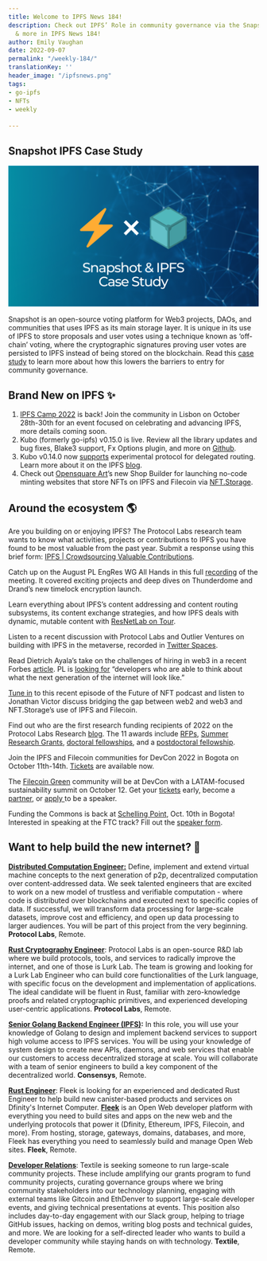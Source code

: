 ```yaml
---
title: Welcome to IPFS News 184!
description: Check out IPFS’ Role in community governance via the Snapshot case study
  & more in IPFS News 184!
author: Emily Vaughan
date: 2022-09-07
permalink: "/weekly-184/"
translationKey: ''
header_image: "/ipfsnews.png"
tags:
- go-ipfs
- NFTs
- weekly

---
```

## **Snapshot IPFS Case Study**

![](../assets/cover-afade294.png)

Snapshot is an open-source voting platform for Web3 projects, DAOs, and communities that uses IPFS as its main storage layer. It is unique in its use of IPFS to store proposals and user votes using a technique known as ‘off-chain’ voting, where the cryptographic signatures proving user votes are persisted to IPFS instead of being stored on the blockchain. Read this [case study](https://blog.ipfs.tech/2022-08-25-snapshot-ipfs-case-study/) to learn more about how this lowers the barriers to entry for community governance.

## **Brand New on IPFS ✨**

1. [IPFS Camp 2022](https://2022.ipfs.camp/) is back! Join the community in Lisbon on October 28th-30th for an event focused on celebrating and advancing IPFS, more details coming soon.
2. Kubo (formerly go-ipfs) v0.15.0 is live. Review all the library updates and bug fixes, Blake3 support, Fx Options plugin, and more on [Github](https://github.com/ipfs/kubo/releases/tag/v0.15.0).
3. Kubo v0.14.0 now [supports](https://github.com/ipfs/kubo/releases/tag/v0.14.0#delegated-routing) experimental protocol for delegated routing. Learn more about it on the IPFS [blog](https://blog.ipfs.tech/2022-09-02-introducing-reframe/).
4. Check out [Opensquare Art](https://t.co/TrdDYttxkq)’s new Shop Builder for launching no-code minting websites that store NFTs on IPFS and Filecoin via [NFT.Storage](https://nft.storage/).

## **Around the ecosystem 🌎**

Are you building on or enjoying IPFS? The Protocol Labs research team wants to know what activities, projects or contributions to IPFS you have found to be most valuable from the past year. Submit a response using this brief form: [IPFS | Crowdsourcing Valuable Contributions](https://forms.gle/5kUzDSna1yoWScpm7).

Catch up on the August PL EngRes WG All Hands in this full [recording](https://youtu.be/-WEHplQxFrY) of the meeting. It covered exciting projects and deep dives on Thunderdome and Drand’s new timelock encryption launch.

Learn everything about IPFS’s content addressing and content routing subsystems, its content exchange strategies, and how IPFS deals with dynamic, mutable content with [ResNetLab on Tour](https://research.protocol.ai/tutorials/resnetlab-on-tour/).

Listen to a recent discussion with Protocol Labs and Outlier Ventures on building with IPFS in the metaverse, recorded in [Twitter Spaces](https://twitter.com/IPFS/status/1562820869721690112?s=20&t=UY-nwvksa3D4WNnll-zc5w).

Read Dietrich Ayala’s take on the challenges of hiring in web3 in a recent Forbes [article](https://www.forbes.com/sites/ninabambysheva/2022/08/29/web3-growth-stymied-by-scarcity-of-programmers/?sh=2f7fb5907fa4). PL is [looking for](https://boards.greenhouse.io/protocollabs) “developers who are able to think about what the next generation of the internet will look like.”

[Tune in](https://anchor.fm/futureofnft/episodes/Bridging-Web-2-into-Web-3--IPFS--Filecoin--and-NFT-Storage-with-Jonathan-Victor-from-Protocol-Labs-e1mvjdh) to this recent episode of the Future of NFT podcast and listen to Jonathan Victor discuss bridging the gap between web2 and web3 and NFT.Storage’s use of IPFS and Filecoin.

Find out who are the first research funding recipients of 2022 on the Protocol Labs Research [blog](https://research.protocol.ai/blog/2022/protocol-labs-research-funding-recipients-2022/). The 11 awards include [RFPs](https://github.com/protocol/research-grants/tree/master#requests-for-proposals-rfps), [Summer Research Grants](https://github.com/protocol/research-grants/tree/master#protocol-labs-summer-research-grant), [doctoral fellowships](https://github.com/protocol/research-grants/tree/master#protocol-labs-doctoral-fellowship), and a [postdoctoral fellowship](https://github.com/protocol/research-grants/tree/master#protocol-labs-postdoctoral-fellowship).

Join the IPFS and Filecoin communities for DevCon 2022 in Bogota on October 11th-14th. [Tickets](https://devcon.org/en/) are available now.

The [Filecoin Green](https://green.filecoin.io/) community will be at DevCon with a LATAM-focused sustainability summit on October 12. Get your [tickets](https://www.eventbrite.com/e/sustainable-blockchain-summit-latam-tickets-397452199227) early, become a [partner](https://sbs.tech/), or [apply ](https://airtable.com/shr4CeIwfweFUHEkr)to be a speaker.

Funding the Commons is back at [Schelling Point](https://schellingpoint.gitcoin.co/), Oct. 10th in Bogota! Interested in speaking at the FTC track? Fill out the [speaker form](https://airtable.com/shruR7QCn4Bx8tqgg).

## **Want to help build the new internet? 💼**

[**Distributed Computation Engineer:**](https://ipfs.us4.list-manage.com/track/click?u=25473244c7d18b897f5a1ff6b&id=4f2511a4c1&e=c8385b3b0b) Define, implement and extend virtual machine concepts to the next generation of p2p, decentralized computation over content-addressed data. We seek talented engineers that are excited to work on a new model of trustless and verifiable computation - where code is distributed over blockchains and executed next to specific copies of data. If successful, we will transform data processing for large-scale datasets, improve cost and efficiency, and open up data processing to larger audiences. You will be part of this project from the very beginning. **Protocol Labs**, Remote.

[**Rust Cryptography Engineer**](https://boards.greenhouse.io/protocollabs/jobs/4616824004): Protocol Labs is an open-source R&D lab where we build protocols, tools, and services to radically improve the internet, and one of those is Lurk Lab. The team is growing and looking for a Lurk Lab Engineer who can build core functionalities of the Lurk language, with specific focus on the development and implementation of applications. The ideal candidate will be fluent in Rust, familiar with zero-knowledge proofs and related cryptographic primitives, and experienced developing user-centric applications. **Protocol Labs**, Remote.

[**Senior Golang Backend Engineer (IPFS)**](https://consensys.net/open-roles/gh_jid?gh_jid=4322032)**:** In this role, you will use your knowledge of Golang to design and implement backend services to support high volume access to IPFS services. You will be using your knowledge of system design to create new APIs, daemons, and web services that enable our customers to access decentralized storage at scale. You will collaborate with a team of senior engineers to build a key component of the decentralized world. **Consensys**, Remote.

[**Rust Engineer**](https://angel.co/company/fleekhq/jobs/1505997-rust-engineer-remote): Fleek is looking for an experienced and dedicated Rust Engineer to help build new canister-based products and services on Dfinity's Internet Computer. [**Fleek**](https://fleek.co/) is an Open Web developer platform with everything you need to build sites and apps on the new web and the underlying protocols that power it (Dfinity, Ethereum, IPFS, Filecoin, and more). From hosting, storage, gateways, domains, databases, and more, Fleek has everything you need to seamlessly build and manage Open Web sites. **Fleek**, Remote.

[**Developer Relations**](https://boards.greenhouse.io/textileio/jobs/4075619004): Textile is seeking someone to run large-scale community projects. These include amplifying our grants program to fund community projects, curating governance groups where we bring community stakeholders into our technology planning, engaging with external teams like Gitcoin and EthDenver to support large-scale developer events, and giving technical presentations at events. This position also includes day-to-day engagement with our Slack group, helping to triage GitHub issues, hacking on demos, writing blog posts and technical guides, and more. We are looking for a self-directed leader who wants to build a developer community while staying hands on with technology. **Textile**, Remote.

